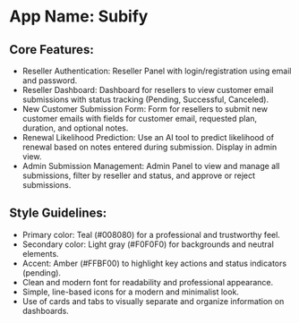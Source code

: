 # **App Name**: Subify

## Core Features:

- Reseller Authentication: Reseller Panel with login/registration using email and password.
- Reseller Dashboard: Dashboard for resellers to view customer email submissions with status tracking (Pending, Successful, Canceled).
- New Customer Submission Form: Form for resellers to submit new customer emails with fields for customer email, requested plan, duration, and optional notes.
- Renewal Likelihood Prediction: Use an AI tool to predict likelihood of renewal based on notes entered during submission. Display in admin view.
- Admin Submission Management: Admin Panel to view and manage all submissions, filter by reseller and status, and approve or reject submissions.

## Style Guidelines:

- Primary color: Teal (#008080) for a professional and trustworthy feel.
- Secondary color: Light gray (#F0F0F0) for backgrounds and neutral elements.
- Accent: Amber (#FFBF00) to highlight key actions and status indicators (pending).
- Clean and modern font for readability and professional appearance.
- Simple, line-based icons for a modern and minimalist look.
- Use of cards and tabs to visually separate and organize information on dashboards.